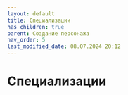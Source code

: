```yaml
---
layout: default
title: Специализации
has_children: true
parent: Создание персонажа
nav_order: 5
last_modified_date: 08.07.2024 20:12
---
```


# Специализации
